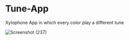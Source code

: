 # Tune-App
Xylophone App in which every color play a different tune


![Screenshot (237)](https://user-images.githubusercontent.com/111608821/186102393-08ae81a8-30d4-4e9d-adb7-fcb6822cb8fe.png)
